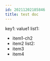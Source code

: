 ```yaml
---
id: 20211202185846
title: test doc
---
```

key1: value1
list1:
  - item1-ch2
  - item2
list2:
  - item3
  - item4
